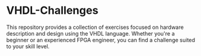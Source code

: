 # VHDL-Challenges
This repository provides a collection of exercises focused on hardware description and design using the VHDL language. Whether you're a beginner or an experienced FPGA engineer, you can find a challenge suited to your skill level.
